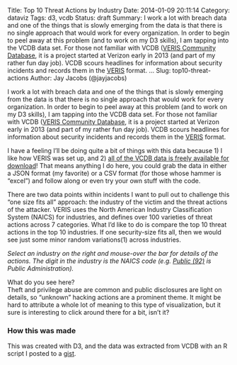 Title: Top 10 Threat Actions by Industry
Date: 2014-01-09 20:11:14
Category: dataviz
Tags: d3, vcdb
Status: draft
Summary: I work a lot with breach data and one of the things that is slowly emerging from the data is that there is no single approach that would work for every organization.  In order to begin to peel away at this problem (and to work on my D3 skills), I am tapping into the VCDB data set.  For those not familiar with VCDB ([VERIS Community Database](http://veriscommunity.net/doku.php?id=public), it is a project started at Verizon early in 2013 (and part of my rather fun day job).  VCDB scours headlines for information about security incidents and records them in the [VERIS](http://veriscommunity.net) format.  &hellip;
Slug: top10-threat-actions
Author: Jay Jacobs (@jayjacobs)

I work a lot with breach data and one of the things that is slowly emerging from the data is that there is no single approach that would work for every organization.  In order to begin to peel away at this problem (and to work on my D3 skills), I am tapping into the VCDB data set.  For those not familiar with VCDB ([VERIS Community Database](http://veriscommunity.net/doku.php?id=public), it is a project started at Verizon early in 2013 (and part of my rather fun day job).  VCDB scours headlines for information about security incidents and records them in the [VERIS](http://veriscommunity.net) format.  

<link rel="stylesheet" type="text/css" href="/blog/extra/201401-vcdb-actions.css">

I have a feeling I’ll be doing quite a bit of things with this data because 1) I like how VERIS was set up, and 2) [all of the VCDB data is freely available for download]( https://github.com/vz-risk/VCDB)!  That means anything I do here, you could grab the data in either a JSON format (my favorite) or a CSV format (for those whose hammer is “excel”) and follow along or even try your own stuff with the code.

There are two data points within incidents I want to pull out to challenge this “one size fits all” approach: the industry of the victim and the threat actions of the attacker.  VERIS uses the North American Industry Classification System (NAICS) for industries, and defines over 100 varieties of threat actions across 7 categories. What I’d like to do is compare the top 10 threat actions in the top 10 industries.  If one security-size fits all, then we would see just some minor random variations(1) across industries. 

<div id="chart"></div>

<i>Select an industry on the right and mouse-over the bar for details of the actions.  The digit in the industry is the NAICS code (e.g. [Public (92)]( http://www.census.gov/cgi-bin/sssd/naics/naicsrch?code=92&search=2012%20NAICS%20Search) is Public Administration). </i>

What do you see here?  
Theft and privilege abuse are common and public disclosures are light on details, so “unknown” hacking actions are a prominent theme.  It might be hard to attribute a whole lot of meaning to this type of visualization, but it sure is interesting to click around there for a bit, isn’t it?

### How this was made
This was created with D3, and the data was extracted from VCDB with an R script I posted to a [gist]( https://gist.github.com/jayjacobs/8346745).

<script type="text/javascript" src="/blog/extra/201401-vcdb-actions.js"></script>
